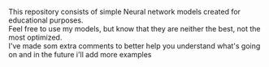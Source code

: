 This repository consists of simple Neural network models created for educational purposes.  
Feel free to use my models, but know that they are neither the best, not the most optimized.  
I've made som extra comments to better help you understand what's going on and in the future i'll add more examples 
